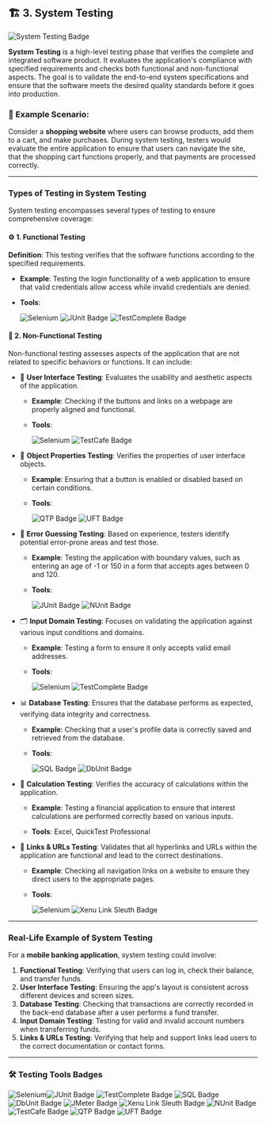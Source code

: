 
## 🏗️ **3. System Testing**
 ![System Testing Badge](https://img.shields.io/badge/System_Testing-26A69A?style=for-the-badge)

**System Testing** is a high-level testing phase that verifies the complete and integrated software product. It evaluates the application's compliance with specified requirements and checks both functional and non-functional aspects. The goal is to validate the end-to-end system specifications and ensure that the software meets the desired quality standards before it goes into production.

### 📝 Example Scenario:
Consider a **shopping website** where users can browse products, add them to a cart, and make purchases. During system testing, testers would evaluate the entire application to ensure that users can navigate the site, that the shopping cart functions properly, and that payments are processed correctly.

---

### **Types of Testing in System Testing**

System testing encompasses several types of testing to ensure comprehensive coverage:

#### ⚙️ **1. Functional Testing**
**Definition**: This testing verifies that the software functions according to the specified requirements.

- **Example**: Testing the login functionality of a web application to ensure that valid credentials allow access while invalid credentials are denied.

- **Tools**:
  
   ![Selenium](https://img.shields.io/badge/-selenium-%2343B02A?style=for-the-badge&logo=selenium&logoColor=white) ![JUnit Badge](https://img.shields.io/badge/JUnit-25A162?style=for-the-badge&logo=junit) ![TestComplete Badge](https://img.shields.io/badge/TestComplete-24A6A0?style=for-the-badge&logo=smartbear)



#### 🧩 **2. Non-Functional Testing**
Non-functional testing assesses aspects of the application that are not related to specific behaviors or functions. It can include:

- 🎨 **User Interface Testing**: Evaluates the usability and aesthetic aspects of the application.

  - **Example**: Checking if the buttons and links on a webpage are properly aligned and functional.
  
  - **Tools**:

    ![Selenium](https://img.shields.io/badge/-selenium-%2343B02A?style=for-the-badge&logo=selenium&logoColor=white) ![TestCafe Badge](https://img.shields.io/badge/TestCafe-03A9F4?style=for-the-badge)


- 🧱 **Object Properties Testing**: Verifies the properties of user interface objects.

  - **Example**: Ensuring that a button is enabled or disabled based on certain conditions.

  - **Tools**:

    ![QTP Badge](https://img.shields.io/badge/QTP-0074CC?style=for-the-badge)  ![UFT Badge](https://img.shields.io/badge/UFT-0074CC?style=for-the-badge&logo=hp)


- 🎯 **Error Guessing Testing**: Based on experience, testers identify potential error-prone areas and test those.

  - **Example**: Testing the application with boundary values, such as entering an age of -1 or 150 in a form that accepts ages between 0 and 120.

  - **Tools**:

     ![JUnit Badge](https://img.shields.io/badge/JUnit-25A162?style=for-the-badge&logo=junit)  ![NUnit Badge](https://img.shields.io/badge/NUnit-0C5DA5?style=for-the-badge&logo=nunit)
 

- 🗂️ **Input Domain Testing**: Focuses on validating the application against various input conditions and domains.

  - **Example**: Testing a form to ensure it only accepts valid email addresses.

  - **Tools**:

    ![Selenium](https://img.shields.io/badge/-selenium-%2343B02A?style=for-the-badge&logo=selenium&logoColor=white)  ![TestComplete Badge](https://img.shields.io/badge/TestComplete-24A6A0?style=for-the-badge&logo=smartbear)



- 📊 **Database Testing**: Ensures that the database performs as expected, verifying data integrity and correctness.

  - **Example**: Checking that a user's profile data is correctly saved and retrieved from the database.

  - **Tools**:

    ![SQL Badge](https://img.shields.io/badge/SQL%20Server%20Management-003B57?style=for-the-badge&logo=mysql)  ![DbUnit Badge](https://img.shields.io/badge/DbUnit-7B1FA2?style=for-the-badge)



- 🔢 **Calculation Testing**: Verifies the accuracy of calculations within the application.

  - **Example**: Testing a financial application to ensure that interest calculations are performed correctly based on various inputs.

  - **Tools**: Excel, QuickTest Professional

- 🔗 **Links & URLs Testing**: Validates that all hyperlinks and URLs within the application are functional and lead to the correct destinations.

  - **Example**: Checking all navigation links on a website to ensure they direct users to the appropriate pages.

  - **Tools**:

    ![Selenium](https://img.shields.io/badge/-selenium-%2343B02A?style=for-the-badge&logo=selenium&logoColor=white)  ![Xenu Link Sleuth Badge](https://img.shields.io/badge/Xenu_Link_Sleuth-0D9B1C?style=for-the-badge)



---

### **Real-Life Example of System Testing**

For a **mobile banking application**, system testing could involve:

1. **Functional Testing**: Verifying that users can log in, check their balance, and transfer funds.
2. **User Interface Testing**: Ensuring the app's layout is consistent across different devices and screen sizes.
3. **Database Testing**: Checking that transactions are correctly recorded in the back-end database after a user performs a fund transfer.
4. **Input Domain Testing**: Testing for valid and invalid account numbers when transferring funds.
5. **Links & URLs Testing**: Verifying that help and support links lead users to the correct documentation or contact forms.

---


### 🛠️ **Testing Tools Badges**

![Selenium](https://img.shields.io/badge/-selenium-%2343B02A?style=for-the-badge&logo=selenium&logoColor=white)![JUnit Badge](https://img.shields.io/badge/JUnit-25A162?style=for-the-badge&logo=junit)
![TestComplete Badge](https://img.shields.io/badge/TestComplete-24A6A0?style=for-the-badge&logo=smartbear)
![SQL Badge](https://img.shields.io/badge/SQL-003B57?style=for-the-badge&logo=mysql)
![DbUnit Badge](https://img.shields.io/badge/DbUnit-7B1FA2?style=for-the-badge)
![JMeter Badge](https://img.shields.io/badge/JMeter-D5A025?style=for-the-badge&logo=apache)
![Xenu Link Sleuth Badge](https://img.shields.io/badge/Xenu_Link_Sleuth-0D9B1C?style=for-the-badge)
![NUnit Badge](https://img.shields.io/badge/NUnit-0C5DA5?style=for-the-badge&logo=nunit)
![TestCafe Badge](https://img.shields.io/badge/TestCafe-03A9F4?style=for-the-badge)
![QTP Badge](https://img.shields.io/badge/QTP-0074CC?style=for-the-badge)
![UFT Badge](https://img.shields.io/badge/UFT-0074CC?style=for-the-badge&logo=hp)
